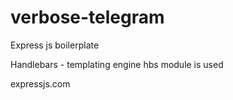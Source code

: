 # verbose-telegram

Express js boilerplate

Handlebars - templating engine
hbs module is used

expressjs.com

